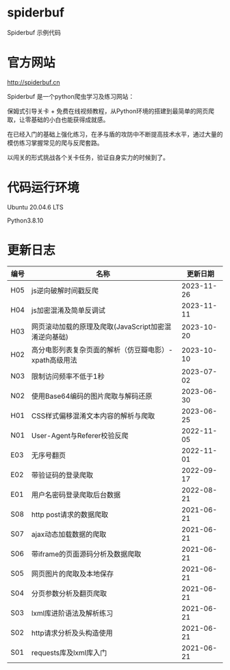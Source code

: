 # spiderbuf
Spiderbuf 示例代码

# 官方网站
http://spiderbuf.cn

Spiderbuf 是一个python爬虫学习及练习网站：

保姆式引导关卡 + 免费在线视频教程，从Python环境的搭建到最简单的网页爬取，让零基础的小白也能获得成就感。

在已经入门的基础上强化练习，在矛与盾的攻防中不断提高技术水平，通过大量的模仿练习掌握常见的爬与反爬套路。

以闯关的形式挑战各个关卡任务，验证自身实力的时候到了。

# 代码运行环境
Ubuntu 20.04.6 LTS

Python3.8.10

# 更新日志
| 编号 | 名称 | 更新日期 |
| ---- | ---- | ---- |
| H05 | js逆向破解时间戳反爬 | 2023-11-26 |
| H04 | js加密混淆及简单反调试 | 2023-11-11 |
| H03 | 网页滚动加载的原理及爬取(JavaScript加密混淆逆向基础) | 2023-10-20 |
| H02 | 高分电影列表复杂页面的解析（仿豆瓣电影）-xpath高级用法 | 2023-10-10 |
| N03 | 限制访问频率不低于1秒 | 2023-07-02 |
| N02 | 使用Base64编码的图片爬取与解码还原 | 2023-06-30 |
| H01 | CSS样式偏移混淆文本内容的解析与爬取 | 2023-06-25 |
| N01 | User-Agent与Referer校验反爬 | 2022-11-05 |
| E03 | 无序号翻页 | 2022-11-01 |
| E02 | 带验证码的登录爬取 | 2022-09-17 |
| E01 | 用户名密码登录爬取后台数据 | 2022-08-21 |
| S08 | http post请求的数据爬取 | 2021-06-21 |
| S07 | ajax动态加载数据的爬取 | 2021-06-21 |
| S06 | 带iframe的页面源码分析及数据爬取 | 2021-06-21 |
| S05 | 网页图片的爬取及本地保存 | 2021-06-21 |
| S04 | 分页参数分析及翻页爬取 | 2021-06-21 |
| S03 | lxml库进阶语法及解析练习 | 2021-06-21 |
| S02 | http请求分析及头构造使用 | 2021-06-21 |
| S01 | requests库及lxml库入门 | 2021-06-21 |
